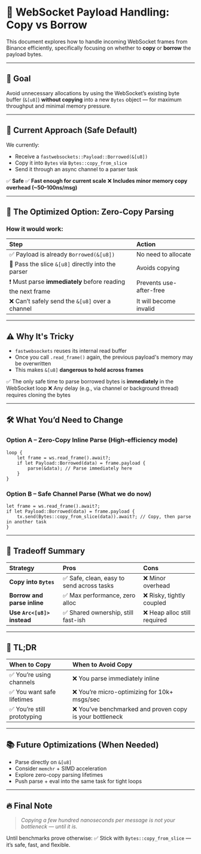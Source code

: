 # 🔌 WebSocket Payload Handling: Copy vs Borrow

This document explores how to handle incoming WebSocket frames from Binance efficiently, specifically focusing on whether to **copy** or **borrow** the payload bytes.

---

## 🎯 Goal

Avoid unnecessary allocations by using the WebSocket’s existing byte buffer (`&[u8]`) **without copying** into a new `Bytes` object — for maximum throughput and minimal memory pressure.

---

## 🚀 Current Approach (Safe Default)

We currently:

* Receive a `fastwebsockets::Payload::Borrowed(&[u8])`
* Copy it into `Bytes` via `Bytes::copy_from_slice`
* Send it through an async channel to a parser task

✅ **Safe**
✅ **Fast enough for current scale**
❌ **Includes minor memory copy overhead (\~50–100ns/msg)**

---

## 🧠 The Optimized Option: Zero-Copy Parsing

### How it would work:

| Step                                                       | Action                  |
| :--------------------------------------------------------- | :---------------------- |
| ✅ Payload is already `Borrowed(&[u8])`                     | No need to allocate     |
| 🧠 Pass the slice `&[u8]` directly into the parser         | Avoids copying          |
| ❗ Must parse **immediately** before reading the next frame | Prevents use-after-free |
| ❌ Can’t safely send the `&[u8]` over a channel             | It will become invalid  |

---

## ⚠️ Why It's Tricky

* `fastwebsockets` reuses its internal read buffer
* Once you call `.read_frame()` again, the previous payload's memory may be overwritten
* This makes `&[u8]` **dangerous to hold across frames**

✅ The only safe time to parse borrowed bytes is **immediately** in the WebSocket loop
❌ Any delay (e.g., via channel or background thread) requires cloning the bytes

---

## 🛠️ What You’d Need to Change

### Option A – **Zero-Copy Inline Parse** (High-efficiency mode)

```text
loop {
    let frame = ws.read_frame().await?;
    if let Payload::Borrowed(data) = frame.payload {
        parse(&data); // Parse immediately here
    }
}
```

### Option B – **Safe Channel Parse** (What we do now)

```text
let frame = ws.read_frame().await?;
if let Payload::Borrowed(data) = frame.payload {
    tx.send(Bytes::copy_from_slice(data)).await?; // Copy, then parse in another task
}
```

---

## 🔄 Tradeoff Summary

| Strategy                    | Pros                                     | Cons                        |
| :-------------------------- | :--------------------------------------- | :-------------------------- |
| **Copy into `Bytes`**       | ✅ Safe, clean, easy to send across tasks | ❌ Minor overhead            |
| **Borrow and parse inline** | ✅ Max performance, zero alloc            | ❌ Risky, tightly coupled    |
| **Use `Arc<[u8]>` instead** | ✅ Shared ownership, still fast-ish       | ❌ Heap alloc still required |

---

## 📌 TL;DR

| When to Copy               | When to Avoid Copy                                      |
| :------------------------- | :------------------------------------------------------ |
| ✅ You’re using channels    | ❌ You parse immediately inline                          |
| ✅ You want safe lifetimes  | ❌ You’re micro-optimizing for 10k+ msgs/sec             |
| ✅ You’re still prototyping | ❌ You’ve benchmarked and proven copy is your bottleneck |

---

## 📚 Future Optimizations (When Needed)

* Parse directly on `&[u8]`
* Consider `memchr` + SIMD acceleration
* Explore zero-copy parsing lifetimes
* Push parse + eval into the same task for tight loops

---

## 🔥 Final Note

> *Copying a few hundred nanoseconds per message is not your bottleneck — until it is.*

Until benchmarks prove otherwise:
✅ Stick with `Bytes::copy_from_slice` — it’s safe, fast, and flexible.
